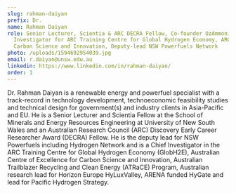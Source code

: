 ```yaml
---
slug: rahman-daiyan
prefix: Dr.
name: Rahman Daiyan
role: Senior Lecturer, Scientia & ARC DECRA Fellow, Co-founder OzAmmonia, Chief
  Investigator for ARC Training Centre for Global Hydrogen Economy, ARC CoE in
  Carbon Science and Innovation, Deputy-lead NSW Powerfuels Network
photo: /uploads/1594692954039.jpg
email: r.daiyan@unsw.edu.au
linkedin: https://www.linkedin.com/in/rahman-daiyan/
order: 1
---
```

Dr. Rahman Daiyan is a renewable energy and powerfuel specialist with a track-record in technology development, technoeconomic feasibility studies and technical design for government(s) and industry clients in Asia-Pacific and EU. He is a Senior Lecturer and Scientia Fellow at the School of Minerals and Energy Resources Engineering at University of New South Wales and an Australian Research Council (ARC) Discovery Early Career Researcher Award (DECRA) Fellow. He is the deputy lead for NSW Powerfuels including Hydrogen Network and is a Chief Investigator in the ARC Training Centre for Global Hydrogen Economy (GlobH2E), Australian Centre of Excellence for Carbon Science and Innovation, Australian Trailblazer Recycling and Clean Energy (ATRaCE) Program, Australian research lead for Horizon Europe HyLuxValley, ARENA funded HyGate and lead for Pacific Hydrogen Strategy.
